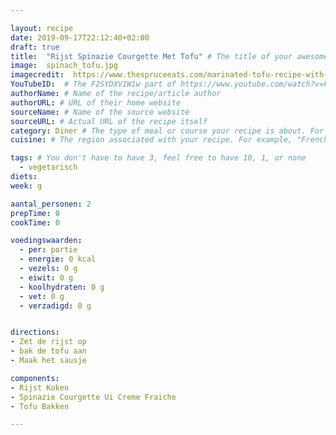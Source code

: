 ```yaml
---

layout: recipe
date: 2019-09-17T22:12:40+02:00
draft: true
title:  "Rijst Spinazie Courgette Met Tofu" # The title of your awesome recipe
image:  spinach_tofu.jpg
imagecredit:  https://www.thespruceeats.com/marinated-tofu-recipe-with-spinach-695284
YouTubeID:  # The F2SYDXV1W1w part of https://www.youtube.com/watch?v=F2SYDXV1W1w
authorName: # Name of the recipe/article author
authorURL: # URL of their home website
sourceName: # Name of the source website
sourceURL: # Actual URL of the recipe itself
category: Diner # The type of meal or course your recipe is about. For example: "dinner", "entree", or "dessert".
cuisine: # The region associated with your recipe. For example, "French", Mediterranean", or "American".

tags: # You don't have to have 3, feel free to have 10, 1, or none
  - vegetarisch
diets: 
week: g

aantal_personen: 2
prepTime: 0
cookTime: 0

voedingswaarden:
  - per: portie
  - energie: 0 kcal
  - vezels: 0 g
  - eiwit: 0 g
  - koolhydraten: 0 g
  - vet: 0 g
  - verzadigd: 0 g


directions:
- Zet de rijst op
- bak de tofu aan
- Maak het sausje

components:
- Rijst Koken
- Spinazie Courgette Ui Creme Fraiche
- Tofu Bakken

---
```

